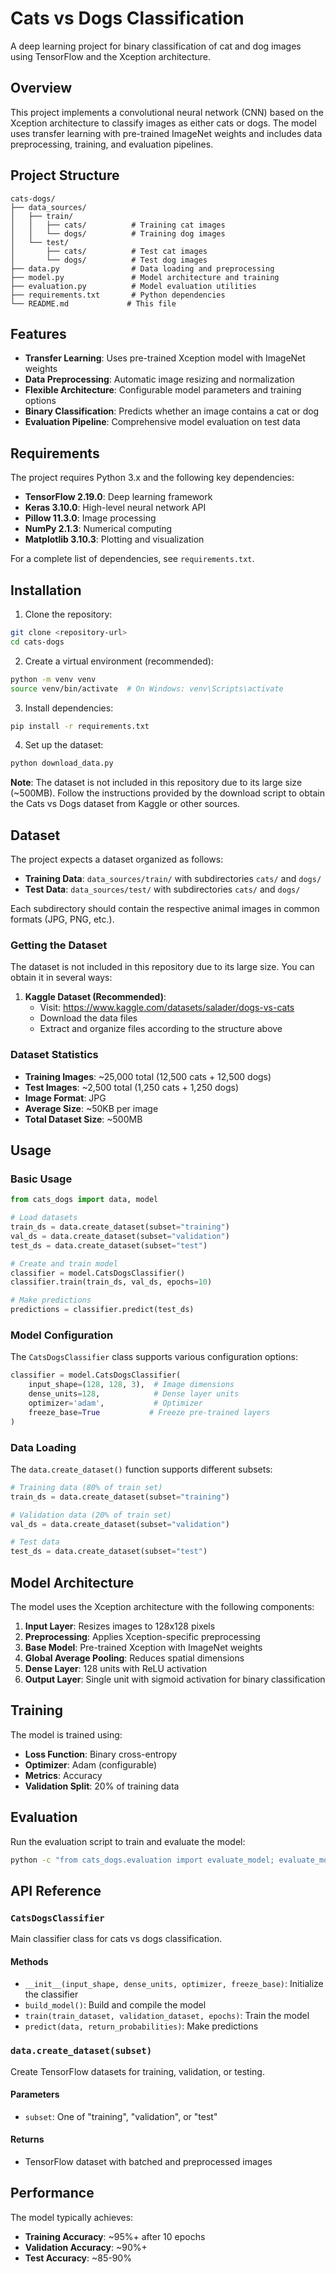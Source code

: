 # Cats vs Dogs Classification

A deep learning project for binary classification of cat and dog images using TensorFlow and the Xception architecture.

## Overview

This project implements a convolutional neural network (CNN) based on the Xception architecture to classify images as either cats or dogs. The model uses transfer learning with pre-trained ImageNet weights and includes data preprocessing, training, and evaluation pipelines.

## Project Structure

```
cats-dogs/
├── data_sources/
│   ├── train/
│   │   ├── cats/          # Training cat images
│   │   └── dogs/          # Training dog images
│   └── test/
│       ├── cats/          # Test cat images
│       └── dogs/          # Test dog images
├── data.py                # Data loading and preprocessing
├── model.py               # Model architecture and training
├── evaluation.py          # Model evaluation utilities
├── requirements.txt       # Python dependencies
└── README.md             # This file
```

## Features

- **Transfer Learning**: Uses pre-trained Xception model with ImageNet weights
- **Data Preprocessing**: Automatic image resizing and normalization
- **Flexible Architecture**: Configurable model parameters and training options
- **Binary Classification**: Predicts whether an image contains a cat or dog
- **Evaluation Pipeline**: Comprehensive model evaluation on test data

## Requirements

The project requires Python 3.x and the following key dependencies:

- **TensorFlow 2.19.0**: Deep learning framework
- **Keras 3.10.0**: High-level neural network API
- **Pillow 11.3.0**: Image processing
- **NumPy 2.1.3**: Numerical computing
- **Matplotlib 3.10.3**: Plotting and visualization

For a complete list of dependencies, see `requirements.txt`.

## Installation

1. Clone the repository:
```bash
git clone <repository-url>
cd cats-dogs
```

2. Create a virtual environment (recommended):
```bash
python -m venv venv
source venv/bin/activate  # On Windows: venv\Scripts\activate
```

3. Install dependencies:
```bash
pip install -r requirements.txt
```

4. Set up the dataset:
```bash
python download_data.py
```

**Note**: The dataset is not included in this repository due to its large size (~500MB). Follow the instructions provided by the download script to obtain the Cats vs Dogs dataset from Kaggle or other sources.

## Dataset

The project expects a dataset organized as follows:

- **Training Data**: `data_sources/train/` with subdirectories `cats/` and `dogs/`
- **Test Data**: `data_sources/test/` with subdirectories `cats/` and `dogs/`

Each subdirectory should contain the respective animal images in common formats (JPG, PNG, etc.).

### Getting the Dataset

The dataset is not included in this repository due to its large size. You can obtain it in several ways:

1. **Kaggle Dataset (Recommended)**:
   - Visit: https://www.kaggle.com/datasets/salader/dogs-vs-cats
   - Download the data files
   - Extract and organize files according to the structure above

### Dataset Statistics

- **Training Images**: ~25,000 total (12,500 cats + 12,500 dogs)
- **Test Images**: ~2,500 total (1,250 cats + 1,250 dogs)
- **Image Format**: JPG
- **Average Size**: ~50KB per image
- **Total Dataset Size**: ~500MB

## Usage

### Basic Usage

```python
from cats_dogs import data, model

# Load datasets
train_ds = data.create_dataset(subset="training")
val_ds = data.create_dataset(subset="validation")
test_ds = data.create_dataset(subset="test")

# Create and train model
classifier = model.CatsDogsClassifier()
classifier.train(train_ds, val_ds, epochs=10)

# Make predictions
predictions = classifier.predict(test_ds)
```

### Model Configuration

The `CatsDogsClassifier` class supports various configuration options:

```python
classifier = model.CatsDogsClassifier(
    input_shape=(128, 128, 3),  # Image dimensions
    dense_units=128,            # Dense layer units
    optimizer='adam',           # Optimizer
    freeze_base=True           # Freeze pre-trained layers
)
```

### Data Loading

The `data.create_dataset()` function supports different subsets:

```python
# Training data (80% of train set)
train_ds = data.create_dataset(subset="training")

# Validation data (20% of train set)
val_ds = data.create_dataset(subset="validation")

# Test data
test_ds = data.create_dataset(subset="test")
```

## Model Architecture

The model uses the Xception architecture with the following components:

1. **Input Layer**: Resizes images to 128x128 pixels
2. **Preprocessing**: Applies Xception-specific preprocessing
3. **Base Model**: Pre-trained Xception with ImageNet weights
4. **Global Average Pooling**: Reduces spatial dimensions
5. **Dense Layer**: 128 units with ReLU activation
6. **Output Layer**: Single unit with sigmoid activation for binary classification

## Training

The model is trained using:
- **Loss Function**: Binary cross-entropy
- **Optimizer**: Adam (configurable)
- **Metrics**: Accuracy
- **Validation Split**: 20% of training data

## Evaluation

Run the evaluation script to train and evaluate the model:

```bash
python -c "from cats_dogs.evaluation import evaluate_model; evaluate_model()"
```

## API Reference

### `CatsDogsClassifier`

Main classifier class for cats vs dogs classification.

#### Methods

- `__init__(input_shape, dense_units, optimizer, freeze_base)`: Initialize the classifier
- `build_model()`: Build and compile the model
- `train(train_dataset, validation_dataset, epochs)`: Train the model
- `predict(data, return_probabilities)`: Make predictions

### `data.create_dataset(subset)`

Create TensorFlow datasets for training, validation, or testing.

#### Parameters

- `subset`: One of "training", "validation", or "test"

#### Returns

- TensorFlow dataset with batched and preprocessed images

## Performance

The model typically achieves:
- **Training Accuracy**: ~95%+ after 10 epochs
- **Validation Accuracy**: ~90%+ 
- **Test Accuracy**: ~85-90%

